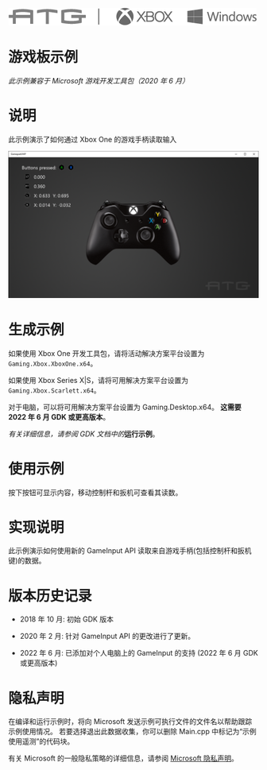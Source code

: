 ![](./media/image1.png)

# 游戏板示例

*此示例兼容于 Microsoft 游戏开发工具包（2020 年 6 月）*

# 说明

此示例演示了如何通过 Xbox One 的游戏手柄读取输入

![](./media/image3.png)

# 生成示例

如果使用 Xbox One 开发工具包，请将活动解决方案平台设置为 `Gaming.Xbox.XboxOne.x64`。

如果使用 Xbox Series X|S，请将可用解决方案平台设置为 `Gaming.Xbox.Scarlett.x64`。

对于电脑，可以将可用解决方案平台设置为 Gaming.Desktop.x64。 **这需要 2022 年 6 月 GDK 或更高版本**。

*有关详细信息，请参阅* *GDK 文档中的*__运行示例__。

# 使用示例

按下按钮可显示内容，移动控制杆和扳机可查看其读数。

# 实现说明

此示例演示如何使用新的 GameInput API 读取来自游戏手柄(包括控制杆和扳机键)的数据。

# 版本历史记录

- 2018 年 10 月: 初始 GDK 版本

- 2020 年 2 月: 针对 GameInput API 的更改进行了更新。

- 2022 年 6 月: 已添加对个人电脑上的 GameInput 的支持 (2022 年 6 月 GDK 或更高版本)

# 隐私声明

在编译和运行示例时，将向 Microsoft 发送示例可执行文件的文件名以帮助跟踪示例使用情况。 若要选择退出此数据收集，你可以删除 Main.cpp 中标记为&ldquo;示例使用遥测&rdquo;的代码块。

有关 Microsoft 的一般隐私策略的详细信息，请参阅 [Microsoft 隐私声明](https://privacy.microsoft.com/en-us/privacystatement/)。



